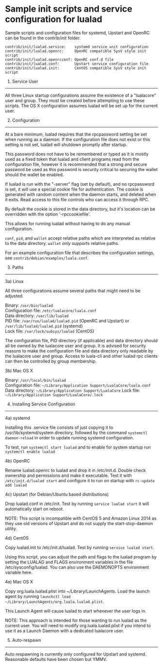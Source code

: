 Sample init scripts and service configuration for lualad
==========================================================

Sample scripts and configuration files for systemd, Upstart and OpenRC
can be found in the contrib/init folder.

    contrib/init/lualad.service:    systemd service unit configuration
    contrib/init/lualad.openrc:     OpenRC compatible SysV style init script
    contrib/init/lualad.openrcconf: OpenRC conf.d file
    contrib/init/lualad.conf:       Upstart service configuration file
    contrib/init/lualad.init:       CentOS compatible SysV style init script

1. Service User
---------------------------------

All three Linux startup configurations assume the existence of a "lualacore" user
and group.  They must be created before attempting to use these scripts.
The OS X configuration assumes lualad will be set up for the current user.

2. Configuration
---------------------------------

At a bare minimum, lualad requires that the rpcpassword setting be set
when running as a daemon.  If the configuration file does not exist or this
setting is not set, lualad will shutdown promptly after startup.

This password does not have to be remembered or typed as it is mostly used
as a fixed token that lualad and client programs read from the configuration
file, however it is recommended that a strong and secure password be used
as this password is security critical to securing the wallet should the
wallet be enabled.

If lualad is run with the "-server" flag (set by default), and no rpcpassword is set,
it will use a special cookie file for authentication. The cookie is generated with random
content when the daemon starts, and deleted when it exits. Read access to this file
controls who can access it through RPC.

By default the cookie is stored in the data directory, but it's location can be overridden
with the option '-rpccookiefile'.

This allows for running lualad without having to do any manual configuration.

`conf`, `pid`, and `wallet` accept relative paths which are interpreted as
relative to the data directory. `wallet` *only* supports relative paths.

For an example configuration file that describes the configuration settings,
see `contrib/debian/examples/luala.conf`.

3. Paths
---------------------------------

3a) Linux

All three configurations assume several paths that might need to be adjusted.

Binary:              `/usr/bin/lualad`  
Configuration file:  `/etc/lualacore/luala.conf`  
Data directory:      `/var/lib/lualad`  
PID file:            `/var/run/lualad/lualad.pid` (OpenRC and Upstart) or `/var/lib/lualad/lualad.pid` (systemd)  
Lock file:           `/var/lock/subsys/lualad` (CentOS)  

The configuration file, PID directory (if applicable) and data directory
should all be owned by the lualacore user and group.  It is advised for security
reasons to make the configuration file and data directory only readable by the
lualacore user and group.  Access to luala-cli and other lualad rpc clients
can then be controlled by group membership.

3b) Mac OS X

Binary:              `/usr/local/bin/lualad`  
Configuration file:  `~/Library/Application Support/LualaCore/luala.conf`  
Data directory:      `~/Library/Application Support/LualaCore`
Lock file:           `~/Library/Application Support/LualaCore/.lock`

4. Installing Service Configuration
-----------------------------------

4a) systemd

Installing this .service file consists of just copying it to
/usr/lib/systemd/system directory, followed by the command
`systemctl daemon-reload` in order to update running systemd configuration.

To test, run `systemctl start lualad` and to enable for system startup run
`systemctl enable lualad`

4b) OpenRC

Rename lualad.openrc to lualad and drop it in /etc/init.d.  Double
check ownership and permissions and make it executable.  Test it with
`/etc/init.d/lualad start` and configure it to run on startup with
`rc-update add lualad`

4c) Upstart (for Debian/Ubuntu based distributions)

Drop lualad.conf in /etc/init.  Test by running `service lualad start`
it will automatically start on reboot.

NOTE: This script is incompatible with CentOS 5 and Amazon Linux 2014 as they
use old versions of Upstart and do not supply the start-stop-daemon utility.

4d) CentOS

Copy lualad.init to /etc/init.d/lualad. Test by running `service lualad start`.

Using this script, you can adjust the path and flags to the lualad program by
setting the LUALAD and FLAGS environment variables in the file
/etc/sysconfig/lualad. You can also use the DAEMONOPTS environment variable here.

4e) Mac OS X

Copy org.luala.lualad.plist into ~/Library/LaunchAgents. Load the launch agent by
running `launchctl load ~/Library/LaunchAgents/org.luala.lualad.plist`.

This Launch Agent will cause lualad to start whenever the user logs in.

NOTE: This approach is intended for those wanting to run lualad as the current user.
You will need to modify org.luala.lualad.plist if you intend to use it as a
Launch Daemon with a dedicated lualacore user.

5. Auto-respawn
-----------------------------------

Auto respawning is currently only configured for Upstart and systemd.
Reasonable defaults have been chosen but YMMV.
